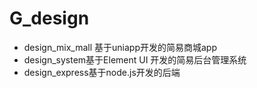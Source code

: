 # G_design

- design_mix_mall 基于uniapp开发的简易商城app
- design_system基于Element UI 开发的简易后台管理系统
- design_express基于node.js开发的后端

